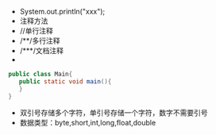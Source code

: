  - System.out.println("xxx");
 - 注释方法
 - //单行注释
 - /**/多行注释
 - /***/文档注释
 -
 ```java
public class Main{
	public static void main(){
	}
}
```
- 双引号存储多个字符，单引号存储一个字符，数字不需要引号
- 数据类型：byte,short,int,long,float,double

<!--stackedit_data:
eyJoaXN0b3J5IjpbMTQzODA3MzM4NiwtMTA0OTA5NzA2MiwtMT
M2OTc0NzEwMSw4NzA3OTg5OSw3MjY5MzcyNl19
-->
